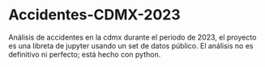 # Accidentes-CDMX-2023
Análisis de accidentes en la cdmx durante el periodo de 2023, el proyecto es una libreta de jupyter usando un set de datos público.
El análisis no es definitivo ni perfecto; está hecho con python.
